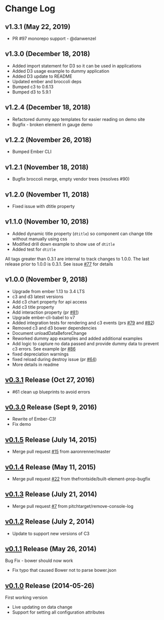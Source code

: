 # Change Log

## v1.3.1 (May 22, 2019)

* PR #97 monorepo support - @danwenzel

## v1.3.0 (December 18, 2018)

* Added import statement for D3 so it can be used in applications
* Added D3 usage example to dummy application
* Added D3 update to README
* Updated ember and broccoli deps
* Bumped c3 to 0.6.13
* Bumped d3 to 5.9.1


## v1.2.4 (December 18, 2018)

* Refactored dummy app templates for easier reading on demo site
* Bugfix - broken element in gauge demo

## v1.2.2 (November 26, 2018)

* Bumped Ember CLI

## v1.2.1 (November 18, 2018)

* Bugfix broccoli merge, empty vendor trees (resolves #90)

## v1.2.0 (November 11, 2018)

* Fixed issue with dtitle property

## v1.1.0 (November 10, 2018)

* Added dynamic title property (`dtitle`) so component can change title without manually using css
* Modified drill down example to show use of `dtitle`
* Added test for `dtitle`


All tags greater than 0.3.1 are internal to track changes to 1.0.0.  The last release prior to 1.0.0 is 0.3.1.  See issue [#77](https://github.com/Glavin001/ember-c3/issues/77) for details

## v1.0.0 (November 9, 2018)

* Upgrade from ember 1.13 to 3.4 LTS
* c3 and d3 latest versions
* Add c3 chart property for api access
* Add c3 title property
* Add interaction property (pr [#81](https://github.com/Glavin001/ember-c3/pull/81/files))
* Upgrade ember-cli-babel to v7
* Added integration tests for rendering and c3 events (prs [#79](https://github.com/Glavin001/ember-c3/pull/79/files) and [#82](https://github.com/Glavin001/ember-c3/pull/82/files))
* Removed c3 and d3 bower dependencies
* Document unloadDataBeforeChange
* Reworked dummy app examples and added additional examples
* Add logic to capture no data passed and provide dummy data to prevent c3 errors. See example (pr [#86](https://github.com/Glavin001/ember-c3/pull/86/files)
* fixed depreciation warnings
* fixed reload during destroy issue (pr [#64](https://github.com/Glavin001/ember-c3/pull/64/files))
* More details in readme


## [v0.3.1](https://github.com/Glavin001/ember-c3/releases/tag/untagged-f3a88022857d95a738fb)  Release (Oct 27, 2016)

* #61 clean up blueprints to avoid errors

## [v0.3.0](https://github.com/Glavin001/ember-c3/releases/tag/v0.3.0)  Release  (Sept 9, 2016)

* Rewrite of Ember-C3!
* Fix demo

## [v0.1.5](https://github.com/Glavin001/ember-c3/releases/tag/v0.1.5)  Release (July 14, 2015)

* Merge pull request [#15](https://github.com/Glavin001/ember-c3/pull/15/files) from aaronrenner/master

## [v0.1.4](https://github.com/Glavin001/ember-c3/releases/tag/v0.1.4)  Release (May 11, 2015)

* Merge pull request [#22](https://github.com/Glavin001/ember-c3/pull/22/files) from thefrontside/built-element-prop-bugfix

## [v0.1.3](https://github.com/Glavin001/ember-c3/releases/tag/v0.1.3)  Release (July 21, 2014)

* Merge pull request [#7](https://github.com/Glavin001/ember-c3/pull/7/files) from pitchtarget/remove-console-log

## [v0.1.2](https://github.com/Glavin001/ember-c3/releases/tag/v0.1.2)  Release (July 2, 2014)

* Update to support new versions of C3

## [v0.1.1](https://github.com/Glavin001/ember-c3/releases/tag/v0.1.1)  Release (May 26, 2014)

Bug Fix - bower should now work

* Fix typo that caused Bower not to parse bower.json

## [v0.1.0](https://github.com/Glavin001/ember-c3/releases/tag/v0.1.0)  Release (2014-05-26)

First working version

* Live updating on data change
* Support for setting all configuration attributes

